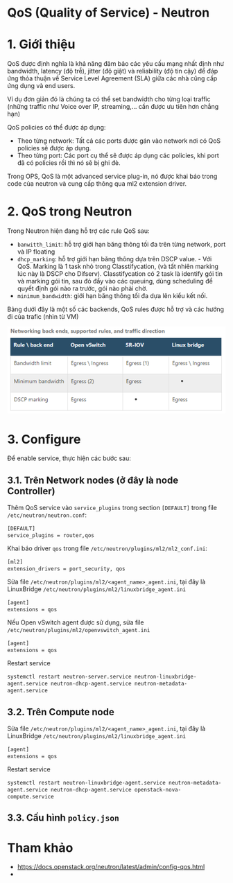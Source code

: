 # QoS (Quality of Service) - Neutron

# 1. Giới thiệu
QoS được định nghĩa là khả năng đảm bảo các yêu cấu mạng nhất định như bandwidth, latency (độ trễ), jitter (độ giật) và reliability (độ tin cậy) để đáp ứng thỏa thuận về Service Level Agreement (SLA) giữa các nhà cũng cấp ứng dụng và end users.

Ví dụ đơn giản đó là chúng ta có thể set bandwidth cho từng loại traffic (những traffic như Voice over IP, streaming,... cần được ưu tiên hơn chẳng hạn)

QoS policies có thể được áp dụng:

- Theo từng network: Tất cả các ports được gán vào network nơi có QoS policies sẽ được áp dụng.
- Theo từng port: Các port cụ thể sẽ được áp dụng các policies, khi port đã có policies rồi thì nó sẽ bị ghi đè.

Trong OPS, QoS là một advanced service plug-in, nó được khai báo trong code của neutron và cung cấp thông qua ml2 extension driver.

# 2. QoS trong Neutron
Trong Neutron hiện đang hỗ trợ các rule QoS sau:

- `banwitth_limit`: hỗ trợ giới hạn băng thông tối đa trên từng network, port và IP floating
- `dhcp_marking`: hỗ trợ giới hạn băng thông dựa trên DSCP value. - Với QoS. Marking là 1 task nhỏ trong Classtifycation, (và tất nhiên marking lúc này là DSCP cho Difserv). Classtifycation có 2 task là identify gói tin và marking gói tin, sau đó đẩy vào các queuing, dùng scheduling để quyết định gói nào ra trước, gói nào phải chờ.
- `minimum_bandwidth`: giới hạn băng thông tối đa dựa lên kiểu kết nối.

Bảng dưới đây là một số các backends, QoS rules được hỗ trợ và các hướng đi của trafic (nhìn từ VM)

<img src="..\images\Screenshot_119.png">

# 3. Configure
Để enable service, thực hiện các bước sau:

## 3.1. Trên Network nodes (ở đây là node Controller)
Thêm QoS service vào `service_plugins` trong section `[DEFAULT]` trong file `/etc/neutron/neutron.conf`:
```
[DEFAULT]
service_plugins = router,qos
```

Khai báo driver `qos` trong file `/etc/neutron/plugins/ml2/ml2_conf.ini`:
```
[ml2]
extension_drivers = port_security, qos
```

Sửa file `/etc/neutron/plugins/ml2/<agent_name>_agent.ini`, tại đây là LinuxBridge
`/etc/neutron/plugins/ml2/linuxbridge_agent.ini`
```
[agent]
extensions = qos
```

Nếu Open vSwitch agent được sử dụng, sửa file `/etc/neutron/plugins/ml2/openvswitch_agent.ini`
```
[agent]
extensions = qos
```

Restart service
```
systemctl restart neutron-server.service neutron-linuxbridge-agent.service neutron-dhcp-agent.service neutron-metadata-agent.service
```

## 3.2. Trên Compute node
Sửa file `/etc/neutron/plugins/ml2/<agent_name>_agent.ini`, tại đây là LinuxBridge
`/etc/neutron/plugins/ml2/linuxbridge_agent.ini`
```
[agent]
extensions = qos
```

Restart service
```
systemctl restart neutron-linuxbridge-agent.service neutron-metadata-agent.service neutron-dhcp-agent.service openstack-nova-compute.service
```

## 3.3. Cấu hình `policy.json`








# Tham khảo
- https://docs.openstack.org/neutron/latest/admin/config-qos.html
- 
